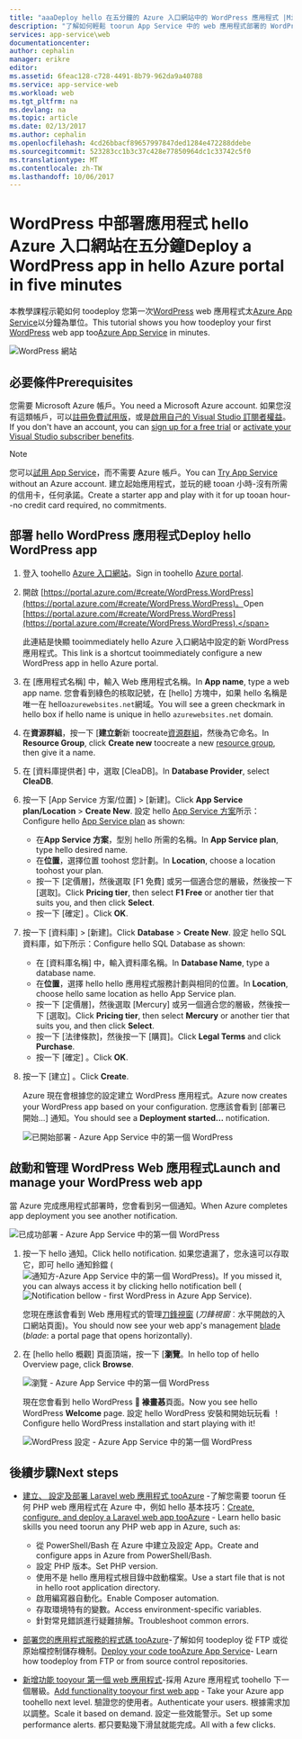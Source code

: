 ```yaml
---
title: "aaaDeploy hello 在五分鐘的 Azure 入口網站中的 WordPress 應用程式 |Microsoft 文件"
description: "了解如何輕鬆 toorun App Service 中的 web 應用程式部署的 WordPress 應用程式。 立即看到結果。"
services: app-service\web
documentationcenter: 
author: cephalin
manager: erikre
editor: 
ms.assetid: 6feac128-c728-4491-8b79-962da9a40788
ms.service: app-service-web
ms.workload: web
ms.tgt_pltfrm: na
ms.devlang: na
ms.topic: article
ms.date: 02/13/2017
ms.author: cephalin
ms.openlocfilehash: 4cd26bbacf89657997847ded1284e472288ddebe
ms.sourcegitcommit: 523283cc1b3c37c428e77850964dc1c33742c5f0
ms.translationtype: MT
ms.contentlocale: zh-TW
ms.lasthandoff: 10/06/2017
---
```

# <a name="deploy-a-wordpress-app-in-hello-azure-portal-in-five-minutes"></a><span data-ttu-id="01633-104">WordPress 中部署應用程式 hello Azure 入口網站在五分鐘</span><span class="sxs-lookup"><span data-stu-id="01633-104">Deploy a WordPress app in hello Azure portal in five minutes</span></span>

<span data-ttu-id="01633-105">本教學課程示範如何 toodeploy 您第一次[WordPress](https://wordpress.org/) web 應用程式太[Azure App Service](../app-service/app-service-value-prop-what-is.md)以分鐘為單位。</span><span class="sxs-lookup"><span data-stu-id="01633-105">This tutorial shows you how toodeploy your first [WordPress](https://wordpress.org/) web app too[Azure App Service](../app-service/app-service-value-prop-what-is.md) in minutes.</span></span>

![WordPress 網站](./media/app-service-web-get-started-php-portal/wpdashboard.png)

## <a name="prerequisites"></a><span data-ttu-id="01633-107">必要條件</span><span class="sxs-lookup"><span data-stu-id="01633-107">Prerequisites</span></span>
<span data-ttu-id="01633-108">您需要 Microsoft Azure 帳戶。</span><span class="sxs-lookup"><span data-stu-id="01633-108">You need a Microsoft Azure account.</span></span> <span data-ttu-id="01633-109">如果您沒有這類帳戶，可以[註冊免費試用版](https://azure.microsoft.com/pricing/free-trial/?WT.mc_id=A261C142F)，或是[啟用自己的 Visual Studio 訂閱者權益](https://azure.microsoft.com/pricing/member-offers/msdn-benefits-details/?WT.mc_id=A261C142F)。</span><span class="sxs-lookup"><span data-stu-id="01633-109">If you don't have an account, you can [sign up for a free trial](https://azure.microsoft.com/pricing/free-trial/?WT.mc_id=A261C142F) or [activate your Visual Studio subscriber benefits](https://azure.microsoft.com/pricing/member-offers/msdn-benefits-details/?WT.mc_id=A261C142F).</span></span>

> [!NOTE]
> <span data-ttu-id="01633-110">您可以[試用 App Service](https://azure.microsoft.com/try/app-service/)，而不需要 Azure 帳戶。</span><span class="sxs-lookup"><span data-stu-id="01633-110">You can [Try App Service](https://azure.microsoft.com/try/app-service/) without an Azure account.</span></span> <span data-ttu-id="01633-111">建立起始應用程式，並玩的總 tooan 小時-沒有所需的信用卡，任何承諾。</span><span class="sxs-lookup"><span data-stu-id="01633-111">Create a starter app and play with it for up tooan hour--no credit card required, no commitments.</span></span>
> 
> 

## <a name="deploy-hello-wordpress-app"></a><span data-ttu-id="01633-112">部署 hello WordPress 應用程式</span><span class="sxs-lookup"><span data-stu-id="01633-112">Deploy hello WordPress app</span></span>
1. <span data-ttu-id="01633-113">登入 toohello [Azure 入口網站](https://portal.azure.com)。</span><span class="sxs-lookup"><span data-stu-id="01633-113">Sign in toohello [Azure portal](https://portal.azure.com).</span></span>

2. <span data-ttu-id="01633-114">開啟 [https://portal.azure.com/#create/WordPress.WordPress](https://portal.azure.com/#create/WordPress.WordPress)。</span><span class="sxs-lookup"><span data-stu-id="01633-114">Open [https://portal.azure.com/#create/WordPress.WordPress](https://portal.azure.com/#create/WordPress.WordPress).</span></span>

    <span data-ttu-id="01633-115">此連結是快顯 tooimmediately hello Azure 入口網站中設定的新 WordPress 應用程式。</span><span class="sxs-lookup"><span data-stu-id="01633-115">This link is a shortcut tooimmediately configure a new WordPress app in hello Azure portal.</span></span>

3. <span data-ttu-id="01633-116">在 [應用程式名稱] 中，輸入 Web 應用程式名稱。</span><span class="sxs-lookup"><span data-stu-id="01633-116">In **App name**, type a web app name.</span></span> <span data-ttu-id="01633-117">您會看到綠色的核取記號，在 [hello] 方塊中，如果 hello 名稱是唯一在 hello`azurewebsites.net`網域。</span><span class="sxs-lookup"><span data-stu-id="01633-117">You will see a green checkmark in hello box if hello name is unique in hello `azurewebsites.net` domain.</span></span>
   
5. <span data-ttu-id="01633-118">在**資源群組**，按一下 [**建立新**新 toocreate[資源群組](../azure-resource-manager/resource-group-overview.md)，然後為它命名。</span><span class="sxs-lookup"><span data-stu-id="01633-118">In **Resource Group**, click **Create new** toocreate a new [resource group](../azure-resource-manager/resource-group-overview.md), then give it a name.</span></span>

6. <span data-ttu-id="01633-119">在 [資料庫提供者] 中，選取 [CleaDB]。</span><span class="sxs-lookup"><span data-stu-id="01633-119">In **Database Provider**, select **CleaDB**.</span></span>

7. <span data-ttu-id="01633-120">按一下 [App Service 方案/位置] > [新建]。</span><span class="sxs-lookup"><span data-stu-id="01633-120">Click **App Service plan/Location** > **Create New**.</span></span> <span data-ttu-id="01633-121">設定 hello [App Service 方案](../app-service/azure-web-sites-web-hosting-plans-in-depth-overview.md)所示：</span><span class="sxs-lookup"><span data-stu-id="01633-121">Configure hello [App Service plan](../app-service/azure-web-sites-web-hosting-plans-in-depth-overview.md) as shown:</span></span>

    - <span data-ttu-id="01633-122">在**App Service 方案**，型別 hello 所需的名稱。</span><span class="sxs-lookup"><span data-stu-id="01633-122">In **App Service plan**, type hello desired name.</span></span>
    - <span data-ttu-id="01633-123">在**位置**，選擇位置 toohost 您計劃。</span><span class="sxs-lookup"><span data-stu-id="01633-123">In **Location**, choose a location toohost your plan.</span></span>
    - <span data-ttu-id="01633-124">按一下 [定價層]，然後選取 [F1 免費] 或另一個適合您的層級，然後按一下 [選取]。</span><span class="sxs-lookup"><span data-stu-id="01633-124">Click **Pricing tier**, then select **F1 Free** or another tier that suits you, and then click **Select**.</span></span>
    - <span data-ttu-id="01633-125">按一下 [確定] 。</span><span class="sxs-lookup"><span data-stu-id="01633-125">Click **OK**.</span></span>

8. <span data-ttu-id="01633-126">按一下 [資料庫] > [新建]。</span><span class="sxs-lookup"><span data-stu-id="01633-126">Click **Database** > **Create New**.</span></span> <span data-ttu-id="01633-127">設定 hello SQL 資料庫，如下所示：</span><span class="sxs-lookup"><span data-stu-id="01633-127">Configure hello SQL Database as shown:</span></span>

    - <span data-ttu-id="01633-128">在 [資料庫名稱] 中，輸入資料庫名稱。</span><span class="sxs-lookup"><span data-stu-id="01633-128">In **Database Name**, type a database name.</span></span> 
    - <span data-ttu-id="01633-129">在**位置**，選擇 hello hello 應用程式服務計劃與相同的位置。</span><span class="sxs-lookup"><span data-stu-id="01633-129">In **Location**, choose hello same location as hello App Service plan.</span></span>
    - <span data-ttu-id="01633-130">按一下 [定價層]，然後選取 [Mercury] 或另一個適合您的層級，然後按一下 [選取]。</span><span class="sxs-lookup"><span data-stu-id="01633-130">Click **Pricing tier**, then select **Mercury** or another tier that suits you, and then click **Select**.</span></span>
    - <span data-ttu-id="01633-131">按一下 [法律條款]，然後按一下 [購買]。</span><span class="sxs-lookup"><span data-stu-id="01633-131">Click **Legal Terms** and click **Purchase**.</span></span>
    - <span data-ttu-id="01633-132">按一下 [確定] 。</span><span class="sxs-lookup"><span data-stu-id="01633-132">Click **OK**.</span></span>

9. <span data-ttu-id="01633-133">按一下 [建立] 。</span><span class="sxs-lookup"><span data-stu-id="01633-133">Click **Create**.</span></span>

    <span data-ttu-id="01633-134">Azure 現在會根據您的設定建立 WordPress 應用程式。</span><span class="sxs-lookup"><span data-stu-id="01633-134">Azure now creates your WordPress app based on your configuration.</span></span> <span data-ttu-id="01633-135">您應該會看到 [部署已開始...] 通知。</span><span class="sxs-lookup"><span data-stu-id="01633-135">You should see a **Deployment started...** notification.</span></span>

    ![已開始部署 - Azure App Service 中的第一個 WordPress](./media/app-service-web-get-started-php-portal/deployment-started.png)
   
## <a name="launch-and-manage-your-wordpress-web-app"></a><span data-ttu-id="01633-137">啟動和管理 WordPress Web 應用程式</span><span class="sxs-lookup"><span data-stu-id="01633-137">Launch and manage your WordPress web app</span></span>

<span data-ttu-id="01633-138">當 Azure 完成應用程式部署時，您會看到另一個通知。</span><span class="sxs-lookup"><span data-stu-id="01633-138">When Azure completes app deployment you see another notification.</span></span>

![已成功部署 - Azure App Service 中的第一個 WordPress](./media/app-service-web-get-started-php-portal/deployment-succeeded.png)

1. <span data-ttu-id="01633-140">按一下 hello 通知。</span><span class="sxs-lookup"><span data-stu-id="01633-140">Click hello notification.</span></span> <span data-ttu-id="01633-141">如果您遺漏了，您永遠可以存取它，即可 hello 通知鈴鐺 (![通知方-Azure App Service 中的第一個 WordPress](./media/app-service-web-get-started-dotnet-portal/notification.png))。</span><span class="sxs-lookup"><span data-stu-id="01633-141">If you missed it, you can always access it by clicking hello notification bell (![Notification bellow - first WordPress in Azure App Service](./media/app-service-web-get-started-dotnet-portal/notification.png)).</span></span>

    <span data-ttu-id="01633-142">您現在應該會看到 Web 應用程式的管理[刀鋒視窗](../azure-resource-manager/resource-group-portal.md#manage-resources) (*刀鋒視窗*︰水平開啟的入口網站頁面)。</span><span class="sxs-lookup"><span data-stu-id="01633-142">You should now see your web app's management [blade](../azure-resource-manager/resource-group-portal.md#manage-resources) (*blade*: a portal page that opens horizontally).</span></span>

3. <span data-ttu-id="01633-143">在 [hello hello 概觀] 頁面頂端，按一下 [**瀏覽**。</span><span class="sxs-lookup"><span data-stu-id="01633-143">In hello top of hello Overview page, click **Browse**.</span></span>
   
    ![瀏覽 - Azure App Service 中的第一個 WordPress](./media/app-service-web-get-started-php-portal/browse.png)

    <span data-ttu-id="01633-145">現在您會看到 hello WordPress ** 褖畫惎**頁面。</span><span class="sxs-lookup"><span data-stu-id="01633-145">Now you see hello WordPress **Welcome** page.</span></span> <span data-ttu-id="01633-146">設定 hello WordPress 安裝和開始玩玩看 ！</span><span class="sxs-lookup"><span data-stu-id="01633-146">Configure hello WordPress installation and start playing with it!</span></span>

    ![WordPress 設定 - Azure App Service 中的第一個 WordPress](./media/app-service-web-get-started-php-portal/wordpress-config.png)
    
## <a name="next-steps"></a><span data-ttu-id="01633-148">後續步驟</span><span class="sxs-lookup"><span data-stu-id="01633-148">Next steps</span></span>
* <span data-ttu-id="01633-149">[建立、 設定及部署 Laravel web 應用程式 tooAzure](app-service-web-php-get-started.md) -了解您需要 toorun 任何 PHP web 應用程式在 Azure 中，例如 hello 基本技巧：</span><span class="sxs-lookup"><span data-stu-id="01633-149">[Create, configure, and deploy a Laravel web app tooAzure](app-service-web-php-get-started.md) - Learn hello basic skills you need toorun any PHP web app in Azure, such as:</span></span>

    * <span data-ttu-id="01633-150">從 PowerShell/Bash 在 Azure 中建立及設定 App。</span><span class="sxs-lookup"><span data-stu-id="01633-150">Create and configure apps in Azure from PowerShell/Bash.</span></span>
    * <span data-ttu-id="01633-151">設定 PHP 版本。</span><span class="sxs-lookup"><span data-stu-id="01633-151">Set PHP version.</span></span>
    * <span data-ttu-id="01633-152">使用不是 hello 應用程式根目錄中啟動檔案。</span><span class="sxs-lookup"><span data-stu-id="01633-152">Use a start file that is not in hello root application directory.</span></span>
    * <span data-ttu-id="01633-153">啟用編寫器自動化。</span><span class="sxs-lookup"><span data-stu-id="01633-153">Enable Composer automation.</span></span>
    * <span data-ttu-id="01633-154">存取環境特有的變數。</span><span class="sxs-lookup"><span data-stu-id="01633-154">Access environment-specific variables.</span></span>
    * <span data-ttu-id="01633-155">針對常見錯誤進行疑難排解。</span><span class="sxs-lookup"><span data-stu-id="01633-155">Troubleshoot common errors.</span></span>

* <span data-ttu-id="01633-156">[部署您的應用程式服務的程式碼 tooAzure](web-sites-deploy.md)-了解如何 toodeploy 從 FTP 或從原始檔控制儲存機制。</span><span class="sxs-lookup"><span data-stu-id="01633-156">[Deploy your code tooAzure App Service](web-sites-deploy.md)- Learn how toodeploy from FTP or from source control repositories.</span></span>
* <span data-ttu-id="01633-157">[新增功能 tooyour 第一個 web 應用程式](app-service-web-get-started-2.md)-採用 Azure 應用程式 toohello 下一個層級。</span><span class="sxs-lookup"><span data-stu-id="01633-157">[Add functionality tooyour first web app](app-service-web-get-started-2.md) - Take your Azure app toohello next level.</span></span> <span data-ttu-id="01633-158">驗證您的使用者。</span><span class="sxs-lookup"><span data-stu-id="01633-158">Authenticate your users.</span></span> <span data-ttu-id="01633-159">根據需求加以調整。</span><span class="sxs-lookup"><span data-stu-id="01633-159">Scale it based on demand.</span></span> <span data-ttu-id="01633-160">設定一些效能警示。</span><span class="sxs-lookup"><span data-stu-id="01633-160">Set up some performance alerts.</span></span> <span data-ttu-id="01633-161">都只要點幾下滑鼠就能完成。</span><span class="sxs-lookup"><span data-stu-id="01633-161">All with a few clicks.</span></span>
